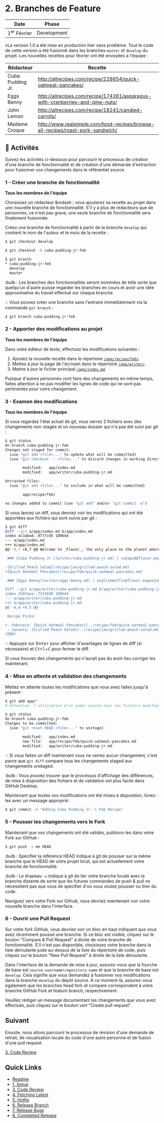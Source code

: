 # 2. Branches de Feature 

| Date | Phase |
| --- | --- |
| 1<sup>er</sup> Février | Development |

vLa version 1.0 a été mise en production hier sans problème. Tout le code de cette version a été fusionné dans les branches `master` et `develop` du projet. Les nouvelles recettes pour février ont été envoyées à l'équipe :

| Rédacteur  | Recette  |
| --- | --- |
| Cuba Pudding Jr. | http://allrecipes.com/recipe/228654/quick-oatmeal-pancakes/ |
| Eggs Benny | http://allrecipes.com/recipe/174361/asparagus-with-cranberries-and-pine-nuts/ |
| John Lemon | http://allrecipes.com/recipe/18241/candied-carrots/ |
| Madame Croque | http://www.realsimple.com/food-recipes/browse-all-recipes/roast-pork-sandwich/ |

## :running: Activités

Suivez les activités ci-dessous pour parcourir le processus de création d'une branche de fonctionnalité et de création d'une demande d'extraction pour fusionner vos changements dans le référentiel source.

### 1 - Créer une branche de fonctionnalité

__Tous les membres de l'équipe__

Choisissez un rédacteur &mdash ; vous ajouterez sa recette au projet dans une nouvelle branche de fonctionnalité. S'il y a plus de rédacteurs que de personnes, ce n'est pas grave, une seule branche de fonctionnalité sera finalement fusionnée.

Créez une branche de fonctionnalité à partir de la branche `develop` qui contient le nom de l'auteur et le mois de la recette :
```sh
$ git checkout develop

$ git checkout -b cuba-pudding-jr-feb

$ git branch
* cuba-pudding-jr-feb
  develop
  master
```

:bulb : Les branches des fonctionnalités seront nommées de telle sorte que quelqu'un d'autre puisse regarder les branches en cours et avoir une idée approximative du travail effectué sur chaque branche.

:bulb: Vous pouvez créer une branche sans l'extraire immédiatement via la commande `git branch` :
```sh
$ git branch cuba-pudding-jr-feb
```

### 2 - Apporter des modifications au projet

__Tous les membres de l'équipe__

Dans votre éditeur de texte, effectuez les modifications suivantes :

1. Ajoutez la nouvelle recette dans le répertoire [`/app/recipe/feb/`](/app/recipe/feb/).
2. Mettez à jour la page de l'écrivain dans le répertoire [`/app/writer/`](/app/writer/).
3. Mettre à jour le fichier principal [`/app/index.md`](/app/index.md).

Puisque d'autres personnes vont faire des changements en même temps, faites attention à ne pas modifier les lignes de code qui ne sont pas pertinentes pour votre changement.

### 3 - Examen des modifications

__Tous les membres de l'équipe__

Si vous regardez l'état actuel de git, vous verrez 2 fichiers avec des changements non-stagés et un nouveau dossier qui n'a pas été suivi par git :
```sh
$ git status
On branch cuba-pudding-jr-feb
Changes not staged for commit:
  (use "git add <file>..." to update what will be committed)
  (use "git checkout -- <file>..." to discard changes in working directory)

        modified:   app/index.md
        modified:   app/writer/cuba-pudding-jr.md

Untracked files:
  (use "git add <file>..." to include in what will be committed)

        app/recipe/feb/

no changes added to commit (use "git add" and/or "git commit -a")
```

Si vous lancez un diff, vous devriez voir les modifications qui ont été apportées aux fichiers qui sont suivis par git :
```sh
$ git diff
diff --git a/app/index.md b/app/index.md
index ac3abad..9777cd5 100644
--- a/app/index.md
+++ b/app/index.md
@@ -8,7 +8,7 @@ Welcome to _Flavor_, the only place on the planet where your taste buds won't be

 ### [Cuba Pudding Jr.](writer/cuba-pudding-jr.md) | cubapud@flavor.magazine

-[Grilled Peach Salad](recipe/jan/grilled-peach-salad.md)
+[Quick Oatmeal Pancakes](recipe/feb/quick-oatmeal-pancakes.md)

 ### [Eggs Benny](writer/eggs-benny.md) | englishmuffin@flavor.magazine

diff --git a/app/writer/cuba-pudding-jr.md b/app/writer/cuba-pudding-jr.md
index 250faea..7315699 100644
--- a/app/writer/cuba-pudding-jr.md
+++ b/app/writer/cuba-pudding-jr.md
@@ -4,4 +4,5 @@

 Recipe Picks:

+- February: [Quick Oatmeal Pancakes](../recipe/feb/quick-oatmeal-pancakes.md)
 - January: [Grilled Peach Salad](../recipe/jan/grilled-peach-salad.md)
(END)
```

:bulb: Appuyez sur <kbd>Enter</kbd> pour afficher d'avantages de lignes de diff (si nécessaire) et <kbd>Ctrl</kbd>+<kbd>C</kbd> pour fermer le diff.

Si vous trouvez des changements qui n'aurait pas du avoir lieu corriger les maintenant.

### 4 - Mise en attente et validation des changements

Mettez en attente toutes les modifications que vous avez faites jusqu'à présent :
```sh
$ git add app/*
# Attention, l'utilisation d'un joker ajoute tous les fichiers modifiés qui correspondent au motif.

$ git status
On branch cuba-pudding-jr-feb
Changes to be committed:
  (use "git reset HEAD <file>..." to unstage)

        modified:   app/index.md
        new file:   app/recipe/feb/quick-oatmeal-pancakes.md
        modified:   app/writer/cuba-pudding-jr.md
```

:bulb: Si vous faites un diff maintenant vous ne verrez aucun changement, c'est parce que `git diff` compare tous les changements staged aux changements unstaged.

:bulb : Vous pouvez trouver que le processus d'affichage des différences, de mise à disposition des fichiers et de validation est plus facile dans GitHub Desktop.

Maintenant que toutes vos modifications ont été mises à disposition, livrez-les avec un message approprié :
```sh
$ git commit -m "Adding Cuba Pudding Jr.'s Feb Recipe"
```

### 5 -  Pousser les changements vers le Fork

Maintenant que vos changements ont été validés, publions-les dans votre Fork sur GitHub :
```sh
$ git push -u me HEAD
```

:bulb : Spécifier la référence HEAD indique à git de pousser sur la même branche que le HEAD de votre projet local, qui est actuellement votre branche de fonctionnalité.

:bulb : Le drapeau `-u` indique à git de lier votre branche locale avec la branche distante de sorte que les futures commandes de push & pull ne nécessitent pas que vous
de spécifier d'où vous voulez pousser ou tirer du code.

Naviguez vers votre Fork sur Github, vous devriez maintenant voir votre nouvelle branche dans l'interface.


### 6 - Ouvrir une Pull Request

Sur votre fork GitHub, vous devriez voir un bloc en haut indiquant que vous avez récemment poussé une branche. Si ce bloc est visible, cliquez sur le bouton "Compare & Pull Request" à droite de votre branche de fonctionnalité. S'il n'est pas disponible, choisissez votre branche dans la liste déroulante juste au-dessus de la liste du répertoire de code, puis cliquez sur le bouton "New Pull Request" à droite de la liste déroulante.

Dans l'interface de la demande de mise à jour, assurez-vous que la fourche de base est `source-username\repository-name` et que la branche de base est `develop`. Cela signifie que vous demandez à fusionner vos modifications dans la branche `develop` du dépôt source. À ce moment-là, assurez-vous également que les branches head fork et compare correspondent à votre branche GitHub Fork et feature branch, respectivement.

Veuillez rédiger un message documentant les changements que vous avez effectués, puis cliquez sur le bouton vert "Create pull request".

## Suivant

Ensuite, nous allons parcourir le processus de révision d'une demande de retrait, de visualisation locale du code d'une autre personne et de fusion d'une pull request.

[3. Code Review](3-code-review.md)

## Quick Links

- [Readme](../readme.md)
- [1. Setup](1-setup.md)
- [3. Code Review](3-code-review.md)
- [4. Fetching Latest](4-fetching-latest.md)
- [5. Hotfix](5-hotfix.md)
- [6. Release Branch](6-release-branch.md)
- [7. Release Bugs](7-release-bugs.md)
- [8. Completed Release](8-completed-release.md)
